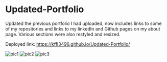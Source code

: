 # Updated-Portfolio

Updated the previous portfolio I had uploaded, now includes links to some of my repositories and links to my linkedIn and Github pages on my about page.  Various sections were also restyled and resized.

Deployed link: https://kffl3496.github.io/Updated-Portfolio/

![pic1](https://user-images.githubusercontent.com/59713450/75127650-520ab680-568e-11ea-82de-d9a48a0bd100.png)
![pic2](https://user-images.githubusercontent.com/59713450/75127651-52a34d00-568e-11ea-9bb2-5edb2ee87541.png)
![pic3](https://user-images.githubusercontent.com/59713450/75127652-52a34d00-568e-11ea-994a-4525b86a0fd6.png)

